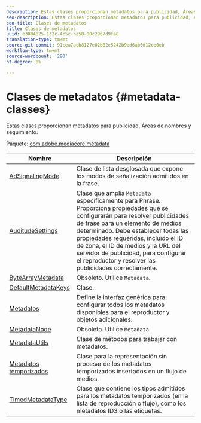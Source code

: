 ```yaml
---
description: Estas clases proporcionan metadatos para publicidad, Áreas de nombres y seguimiento.
seo-description: Estas clases proporcionan metadatos para publicidad, Áreas de nombres y seguimiento.
seo-title: Clases de metadatos
title: Clases de metadatos
uuid: e3884825-132c-4c5c-bc58-00c2967d9fa8
translation-type: tm+mt
source-git-commit: 91cea7acb8127e02b82e5242b9ad6ab0d12ce0eb
workflow-type: tm+mt
source-wordcount: '290'
ht-degree: 0%

---
```



# Clases de metadatos {#metadata-classes}

Estas clases proporcionan metadatos para publicidad, Áreas de nombres y seguimiento.

Paquete: [com.adobe.mediacore.metadata](https://help.adobe.com/en_US/primetime/api/psdk/asdoc-dhls_1.4/com/adobe/mediacore/metadata/package-detail.html)

| Nombre | Descripción |
|---|---|
| [AdSignalingMode](https://help.adobe.com/en_US/primetime/api/psdk/asdoc-dhls_1.4/com/adobe/mediacore/metadata/AdSignalingMode.html) | Clase de lista desglosada que expone los modos de señalización admitidos en la frase. |
| [AuditudeSettings](https://help.adobe.com/en_US/primetime/api/psdk/asdoc-dhls_1.4/com/adobe/mediacore/metadata/AuditudeSettings.html) | Clase que amplía `Metadata` específicamente para Phrase. Proporciona propiedades que se configurarán para resolver publicidades de frase para un elemento de medios determinado. Debe establecer todas las propiedades requeridas, incluido el ID de zona, el ID de medios y la URL del servidor de publicidad, para configurar el reproductor y resolver las publicidades correctamente. |
| [ByteArrayMetadata](https://help.adobe.com/en_US/primetime/api/psdk/asdoc-dhls_1.4/com/adobe/mediacore/metadata/ByteArrayMetadata.html) | Obsoleto. Utilice `Metadata`. |
| [DefaultMetadataKeys](https://help.adobe.com/en_US/primetime/api/psdk/asdoc-dhls_1.4/com/adobe/mediacore/metadata/DefaultMetadataKeys.html) | Clase. |
| [Metadatos](https://help.adobe.com/en_US/primetime/api/psdk/asdoc-dhls_1.4/com/adobe/mediacore/metadata/Metadata.html) | Define la interfaz genérica para configurar todos los metadatos disponibles para el reproductor y objetos adicionales. |
| [MetadataNode](https://help.adobe.com/en_US/primetime/api/psdk/asdoc-dhls_1.4/com/adobe/mediacore/metadata/MetadataNode.html) | Obsoleto. Utilice `Metadata`. |
| [MetadataUtils](https://help.adobe.com/en_US/primetime/api/psdk/asdoc-dhls_1.4/com/adobe/mediacore/metadata/MetadataUtils.html) | Clase de métodos para trabajar con metadatos. |
| [Metadatos temporizados](https://help.adobe.com/en_US/primetime/api/psdk/asdoc-dhls_1.4/com/adobe/mediacore/metadata/TimedMetadata.html) | Clase para la representación sin procesar de los metadatos temporizados insertados en un flujo de medios. |
| [TimedMetadataType](https://help.adobe.com/en_US/primetime/api/psdk/asdoc-dhls_1.4/com/adobe/mediacore/metadata/TimedMetadataType.html) | Clase que contiene los tipos admitidos para los metadatos temporizados (en la lista de reproducción o flujo), como los metadatos ID3 o las etiquetas. |